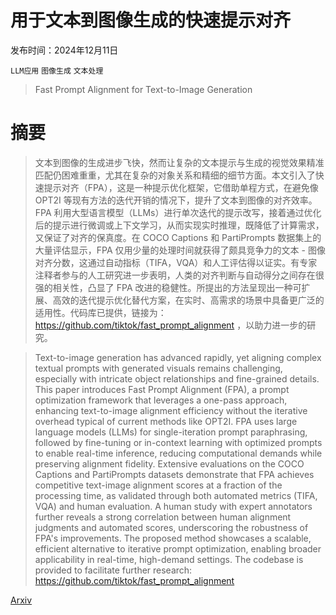 # 用于文本到图像生成的快速提示对齐

发布时间：2024年12月11日

`LLM应用` `图像生成` `文本处理`

> Fast Prompt Alignment for Text-to-Image Generation

# 摘要

> 文本到图像的生成进步飞快，然而让复杂的文本提示与生成的视觉效果精准匹配仍困难重重，尤其在复杂的对象关系和精细的细节方面。本文引入了快速提示对齐（FPA），这是一种提示优化框架，它借助单程方式，在避免像 OPT2I 等现有方法的迭代开销的情况下，提升了文本到图像的对齐效率。FPA 利用大型语言模型（LLMs）进行单次迭代的提示改写，接着通过优化后的提示进行微调或上下文学习，从而实现实时推理，既降低了计算需求，又保证了对齐的保真度。在 COCO Captions 和 PartiPrompts 数据集上的大量评估显示，FPA 仅用少量的处理时间就获得了颇具竞争力的文本 - 图像对齐分数，这通过自动指标（TIFA，VQA）和人工评估得以证实。有专家注释者参与的人工研究进一步表明，人类的对齐判断与自动得分之间存在很强的相关性，凸显了 FPA 改进的稳健性。所提出的方法呈现出一种可扩展、高效的迭代提示优化替代方案，在实时、高需求的场景中具备更广泛的适用性。代码库已提供，链接为：https://github.com/tiktok/fast_prompt_alignment ，以助力进一步的研究。

> Text-to-image generation has advanced rapidly, yet aligning complex textual prompts with generated visuals remains challenging, especially with intricate object relationships and fine-grained details. This paper introduces Fast Prompt Alignment (FPA), a prompt optimization framework that leverages a one-pass approach, enhancing text-to-image alignment efficiency without the iterative overhead typical of current methods like OPT2I. FPA uses large language models (LLMs) for single-iteration prompt paraphrasing, followed by fine-tuning or in-context learning with optimized prompts to enable real-time inference, reducing computational demands while preserving alignment fidelity. Extensive evaluations on the COCO Captions and PartiPrompts datasets demonstrate that FPA achieves competitive text-image alignment scores at a fraction of the processing time, as validated through both automated metrics (TIFA, VQA) and human evaluation. A human study with expert annotators further reveals a strong correlation between human alignment judgments and automated scores, underscoring the robustness of FPA's improvements. The proposed method showcases a scalable, efficient alternative to iterative prompt optimization, enabling broader applicability in real-time, high-demand settings. The codebase is provided to facilitate further research: https://github.com/tiktok/fast_prompt_alignment

[Arxiv](https://arxiv.org/abs/2412.08639)